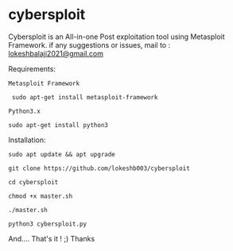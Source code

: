 # cybersploit
Cybersploit is an All-in-one Post exploitation tool using Metasploit Framework. if any suggestions or issues, mail to : lokeshbalaji2021@gmail.com

Requirements:

    Metasploit Framework
     
     sudo apt-get install metasploit-framework
     
    Python3.x
    
    sudo apt-get install python3

Installation:

    sudo apt update && apt upgrade
    
    git clone https://github.com/lokeshb003/cybersploit
    
    cd cybersploit
    
    chmod +x master.sh
    
    ./master.sh
    
    python3 cybersploit.py
    
 And.... That's it ! ;) Thanks
